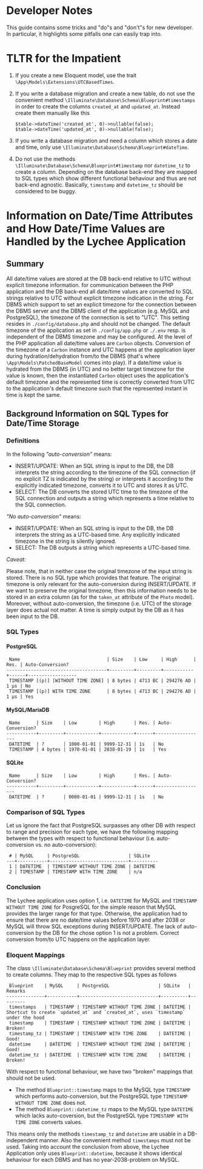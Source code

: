 # Developer Notes

This guide contains some tricks and "do"s and "don't"s for new developer.
In particular, it highlights some pitfalls one can easily trap into.

# TLTR for the Impatient

 1. If you create a new Eloquent model, use the trait
    `\App\Models\Extensions\UTCBasedTimes`.
 2. If you write a database migration and create a new table, do not use
    the convenient method `\Illuminate\Database\Schema\Blueprint#timestamps`
    in order to create the columns `created_at` and `updated_at`.
    Instead create them manually like this
    
        $table->dateTime('created_at', 0)->nullable(false);
        $table->dateTime('updated_at', 0)->nullable(false);
    
 3. If you write a database migration and need a column which stores a
    date and time, only use `\Illuminate\Database\Schema\Blueprint#dateTime`.
 4. Do not use the methods `\Illuminate\Database\Schema\Blueprint#timestamp`
    nor `datetime_tz` to create a column.
    Depending on the database back-end they are mapped to SQL types which
    show different functional behaviour and thus are not back-end
    agnostic.
    Basically, `timestamp` and `datetime_tz` should be considered to be
    buggy.
    
# Information on Date/Time Attributes and How Date/Time Values are Handled by the Lychee Application

## Summary

All date/time values are stored at the DB back-end relative to UTC without
explicit timezone information.
for communication between the PHP application and the DB back-end all
date/time values are converted to SQL strings relative to UTC without
explicit timezone indication in the string.
For DBMS which support to set an explicit timezone for the connection
between the DBMS server and the DBMS client of the application
(e.g. MySQL and PostgreSQL), the timezone of the connection is set to "UTC".
This setting resides in `./config/database.php` and should not be changed.
The default timezone of the application as set in `./config/app.php` or
`./.env` resp. is independent of the DBMS timezone and may be configured.
At the level of the PHP application all date/time values are `Carbon` objects.
Conversion of the timezone of a `Carbon` instance and UTC happens at the
application layer during hydration/dehydration from/to the DBMS
(that's where `\App\Models\PatchedBaseModel` comes into play).
If a date/time value is hydrated from the DBMS (in UTC) and no better
target timezone for the value is known, then the instantiated `Carbon`
object uses the application's default timezone and the represented time
is correctly converted from UTC to the application's default timezone such
that the represented instant in time is kept the same.

## Background Information on SQL Types for Date/Time Storage

### Definitions

In the following _"auto-conversion"_ means:

 - INSERT/UPDATE: When an SQL string is input to the DB, the DB interprets the string according to the timezone of the SQL connection (if no explicit TZ is indicated by the string) or interprets it according to the explicitly indicated timezone, converts it to UTC and stores it as UTC.
 - SELECT: The DB converts the stored UTC time to the timezone of the SQL connection and outputs a string which represents a time relative to the SQL connection.

_"No auto-conversion"_ means:

 - INSERT/UPDATE: When an SQL string is input to the DB, the DB interprets the string as a UTC-based time.
   Any explicitly indicated timezone in the string is silently ignored.
 - SELECT: The DB outputs a string which represents a UTC-based time.

_Caveat:_

Please note, that in neither case the original timezone of the input string is stored.
There is no SQL type which provides that feature.
The original timezone is only relevant for the auto-conversion during INSERT/UPDATE.
If we want to preserve the original timezone, then this information needs to be stored in an extra column (as for the `taken_at` attribute of the `Photo` model).
Moreover, without auto-conversion, the timezone (i.e. UTC) of the storage layer does actual not matter.
A time is simply output by the DB as it has been input to the DB.

### SQL Types

#### PostgreSQL

     Name                                | Size    | Low     | High      | Res. | Auto-Conversion?
    -------------------------------------+---------+---------+-----------+------+------------------
     TIMESTAMP [(p)] [WITHOUT TIME ZONE] | 8 bytes | 4713 BC | 294276 AD | 1 µs | No
     TIMESTAMP [(p)] WITH TIME ZONE      | 8 bytes | 4713 BC | 294276 AD | 1 µs | Yes

#### MySQL/MariaDB

     Name      | Size    | Low        | High       | Res. | Auto-Conversion?
    -----------+---------+------------+------------+------+------------------
     DATETIME  | ?       | 1000-01-01 | 9999-12-31 | 1s   | No
     TIMESTAMP | 4 bytes | 1970-01-01 | 2038-01-19 | 1s   | Yes

#### SQLite

     Name      | Size    | Low        | High       | Res. | Auto-Conversion?
    -----------+---------+------------+------------+------+------------------
     DATETIME  | ?       | 0000-01-01 | 9999-12-31 | 1s   | No

### Comparison of SQL Types

Let us ignore the fact that PostgreSQL surpasses any other DB with respect to range and precision for each type, we have the following mapping between the types with respect to functional behaviour (i.e. auto-conversion vs. no auto-conversion):

     # | MySQL     | PostgreSQL                  | SQLite
    ---+-----------+-----------------------------+----------
     1 | DATETIME  | TIMESTAMP WITHOUT TIME ZONE | DATETIME
     2 | TIMESTAMP | TIMESTAMP WITH TIME ZONE    | n/a

### Conclusion

The Lychee application uses option 1, i.e. `DATETIME` for MySQL and `TIMESTAMP WITHOUT TIME ZONE` for PosgreSQL for the simple reason that MySQL provides the larger range for that type.
Otherwise, the application had to ensure that there are no date/time values before 1970 and after 2038 or MySQL will throw SQL exceptions during INSERT/UPDATE.
The lack of auto-conversion by the DB for the chose option 1 is not a problem.
Correct conversion from/to UTC happens on the application layer.

### Eloquent Mappings

The class `\Illuminate\Database\Schema\Blueprint` provides several method to create columns.
They map to the respective SQL types as follows

     Blueprint    | MySQL     | PostgreSQL                  | SQLite   | Remarks
    --------------+-----------+-----------------------------+----------+---------
     timestamps   | TIMESTAMP | TIMESTAMP WITHOUT TIME ZONE | DATETIME | Shortcut to create `updated_at` and `created_at`, uses `timestamp` under the hood
     timestamp    | TIMESTAMP | TIMESTAMP WITHOUT TIME ZONE | DATETIME | Broken!
     timestamp_tz | TIMESTAMP | TIMESTAMP WITH TIME ZONE    | DATETIME | Good!
     datetime     | DATETIME  | TIMESTAMP WITHOUT TIME ZONE | DATETIME | Good!
     datetime_tz  | DATETIME  | TIMESTAMP WITH TIME ZONE    | DATETIME | Broken!

With respect to functional behaviour, we have two "broken" mappings that should not be used.

 - The method `Blueprint::timestamp` maps to the MySQL type `TIMESTAMP` which performs auto-conversion, but the PostgreSQL type `TIMESTAMP WITHOUT TIME ZONE` does not.
 - The method `Blueprint::datetime_tz` maps to the MySQL type `DATETIME` which lacks auto-coversion, but the PostgreSQL type `TIMESTAMP WITH TIME ZONE` converts values.

This means only the methods `timestamp_tz` and `datetime` are usable in a DB-independent manner.
Also the convenient method `timestamps` must not be used.
Taking into account the conclusion from above, the Lychee Application only uses `Blueprint::datetime`, because it shows identical behaviour for each DBMS and has no year-2038-problem on MySQL.
